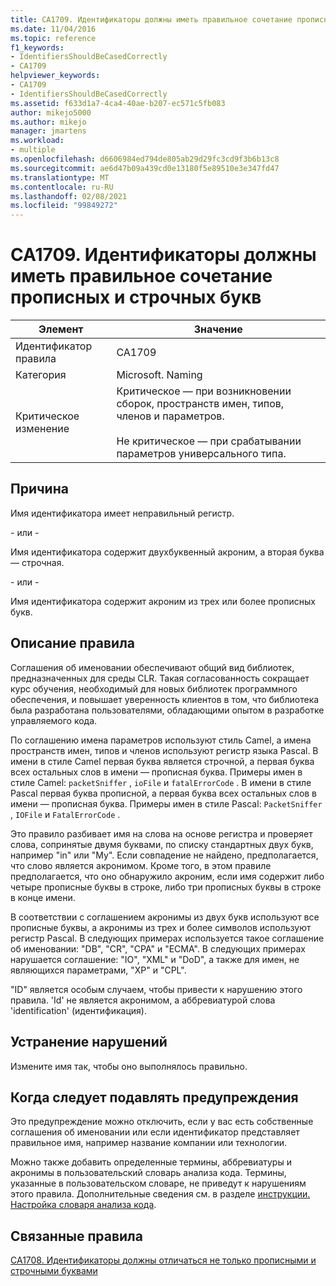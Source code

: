 ```yaml
---
title: CA1709. Идентификаторы должны иметь правильное сочетание прописных и строчных букв
ms.date: 11/04/2016
ms.topic: reference
f1_keywords:
- IdentifiersShouldBeCasedCorrectly
- CA1709
helpviewer_keywords:
- CA1709
- IdentifiersShouldBeCasedCorrectly
ms.assetid: f633d1a7-4ca4-40ae-b207-ec571c5fb083
author: mikejo5000
ms.author: mikejo
manager: jmartens
ms.workload:
- multiple
ms.openlocfilehash: d6606984ed794de805ab29d29fc3cd9f3b6b13c8
ms.sourcegitcommit: ae6d47b09a439cd0e13180f5e89510e3e347fd47
ms.translationtype: MT
ms.contentlocale: ru-RU
ms.lasthandoff: 02/08/2021
ms.locfileid: "99849272"
---
```

# <a name="ca1709-identifiers-should-be-cased-correctly"></a>CA1709. Идентификаторы должны иметь правильное сочетание прописных и строчных букв

|Элемент|Значение|
|-|-|
|Идентификатор правила|CA1709|
|Категория|Microsoft. Naming|
|Критическое изменение|Критическое — при возникновении сборок, пространств имен, типов, членов и параметров.<br /><br /> Не критическое — при срабатывании параметров универсального типа.|

## <a name="cause"></a>Причина

Имя идентификатора имеет неправильный регистр.

\- или -

Имя идентификатора содержит двухбуквенный акроним, а вторая буква — строчная.

\- или -

Имя идентификатора содержит акроним из трех или более прописных букв.

## <a name="rule-description"></a>Описание правила

Соглашения об именовании обеспечивают общий вид библиотек, предназначенных для среды CLR. Такая согласованность сокращает курс обучения, необходимый для новых библиотек программного обеспечения, и повышает уверенность клиентов в том, что библиотека была разработана пользователями, обладающими опытом в разработке управляемого кода.

По соглашению имена параметров используют стиль Camel, а имена пространств имен, типов и членов используют регистр языка Pascal. В имени в стиле Camel первая буква является строчной, а первая буква всех остальных слов в имени — прописная буква. Примеры имен в стиле Camel: `packetSniffer` , `ioFile` и `fatalErrorCode` . В имени в стиле Pascal первая буква прописной, а первая буква всех остальных слов в имени — прописная буква. Примеры имен в стиле Pascal: `PacketSniffer` , `IOFile` и `FatalErrorCode` .

Это правило разбивает имя на слова на основе регистра и проверяет слова, сопринятые двумя буквами, по списку стандартных двух букв, например "in" или "My". Если совпадение не найдено, предполагается, что слово является акронимом. Кроме того, в этом правиле предполагается, что оно обнаружило акроним, если имя содержит либо четыре прописные буквы в строке, либо три прописных буквы в строке в конце имени.

В соответствии с соглашением акронимы из двух букв используют все прописные буквы, а акронимы из трех и более символов используют регистр Pascal. В следующих примерах используется такое соглашение об именовании: "DB", "CR", "CPA" и "ECMA". В следующих примерах нарушается соглашение: "IO", "XML" и "DoD", а также для имен, не являющихся параметрами, "XP" и "CPL".

"ID" является особым случаем, чтобы привести к нарушению этого правила. 'Id' не является акронимом, а аббревиатурой слова 'identification' (идентификация).

## <a name="how-to-fix-violations"></a>Устранение нарушений

Измените имя так, чтобы оно выполнялось правильно.

## <a name="when-to-suppress-warnings"></a>Когда следует подавлять предупреждения

Это предупреждение можно отключить, если у вас есть собственные соглашения об именовании или если идентификатор представляет правильное имя, например название компании или технологии.

Можно также добавить определенные термины, аббревиатуры и акронимы в пользовательский словарь анализа кода. Термины, указанные в пользовательском словаре, не приведут к нарушениям этого правила. Дополнительные сведения см. в разделе [инструкции. Настройка словаря анализа кода](../code-quality/how-to-customize-the-code-analysis-dictionary.md).

## <a name="related-rules"></a>Связанные правила

[CA1708. Идентификаторы должны отличаться не только прописными и строчными буквами](/dotnet/fundamentals/code-analysis/quality-rules/ca1708)
